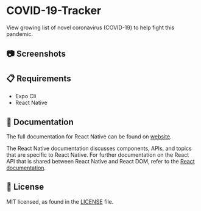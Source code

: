 # COVID-19-Tracker
View growing list of novel coronavirus (COVID-19) to help fight this pandemic. 

## 📷 Screenshots



## 📋 Requirements
  * Expo Cli
  * React Native

## 📖 Documentation

The full documentation for React Native can be found on [website](https://reactnative.dev/docs/getting-started.html).

The React Native documentation discusses components, APIs, and topics that are specific to React Native. 
For further documentation on the React API that is shared between React Native and React DOM, refer to the [React documentation](https://reactjs.org/docs/getting-started.html).

## 📄 License

MIT licensed, as found in the [LICENSE](LICENSE) file.
